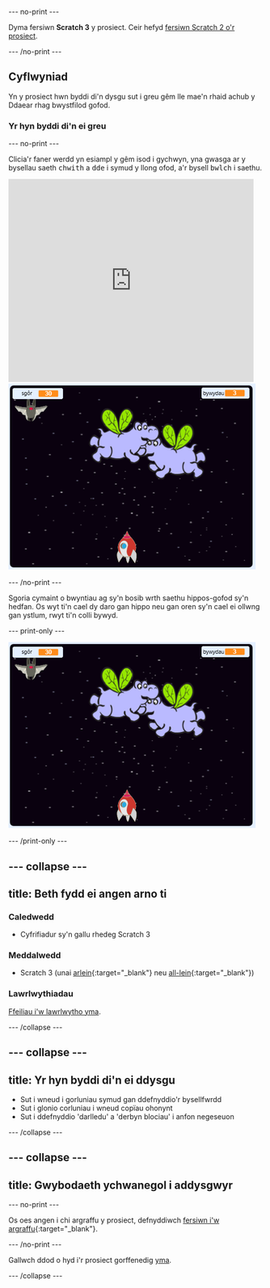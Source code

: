 --- no-print ---

Dyma fersiwn **Scratch 3** y prosiect. Ceir hefyd [fersiwn Scratch 2 o'r prosiect](https://projects.raspberrypi.org/cy-GB/projects/clone-wars-scratch2).

--- /no-print ---

## Cyflwyniad

Yn y prosiect hwn byddi di'n dysgu sut i greu gêm lle mae'n rhaid achub y Ddaear rhag bwystfilod gofod.

### Yr hyn byddi di'n ei greu

--- no-print ---

Clicia'r faner werdd yn esiampl y gêm isod i gychwyn, yna gwasga ar y bysellau saeth <kbd>chwith</kbd> a <kbd>dde</kbd> i symud y llong ofod, a'r bysell <kbd>bwlch</kbd> i saethu.

<div class="scratch-preview">
  <iframe allowtransparency="true" width="485" height="402" src="https://scratch.mit.edu/projects/embed/334764104/?autostart=false" frameborder="0" scrolling="no"></iframe>
  <img src="images/showcase.png">
</div>

--- /no-print ---

Sgoria cymaint o bwyntiau ag sy'n bosib wrth saethu hippos-gofod sy'n hedfan. Os wyt ti'n cael dy daro gan hippo neu gan oren sy'n cael ei ollwng gan ystlum, rwyt ti'n colli bywyd.

--- print-only ---

![desc](images/showcase.png)

--- /print-only ---

--- collapse ---
---
title: Beth fydd ei angen arno ti
---

### Caledwedd

+ Cyfrifiadur sy'n gallu rhedeg Scratch 3

### Meddalwedd

+ Scratch 3 (unai [arlein](https://rpf.io/scratchon){:target="_blank"} neu [all-lein](https://rpf.io/scratchoff){:target="_blank"})

### Lawrlwythiadau

[Ffeiliau i'w lawrlwytho yma](http://rpf.io/p/cy-GB/clone-wars-go).

--- /collapse ---

--- collapse ---
---
title: Yr hyn byddi di'n ei ddysgu
---

+ Sut i wneud i gorluniau symud gan ddefnyddio'r bysellfwrdd
+ Sut i glonio corluniau i wneud copïau ohonynt
+ Sut i ddefnyddio 'darlledu' a 'derbyn blociau' i anfon negeseuon

--- /collapse ---

--- collapse ---
---
title: Gwybodaeth ychwanegol i addysgwyr
---

--- no-print ---

Os oes angen i chi argraffu y prosiect, defnyddiwch [fersiwn i'w argraffu](https://projects.raspberrypi.org/cy-GB/projects/clone-wars/print){:target="_blank"}.

--- /no-print ---

Gallwch ddod o hyd i'r prosiect gorffenedig [yma](http://rpf.io/p/cy-GB/clone-wars-get).

--- /collapse ---